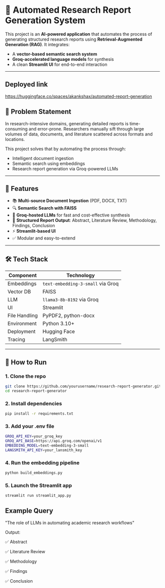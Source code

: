 # 📄 Automated Research Report Generation System

This project is an **AI-powered application** that automates the process of generating structured research reports using **Retrieval-Augmented Generation (RAG)**. It integrates:
- A **vector-based semantic search system**
- **Groq-accelerated language models** for synthesis
- A clean **Streamlit UI** for end-to-end interaction

---
## Deployed link
https://huggingface.co/spaces/akankshax/automated-report-generation

## 🧠 Problem Statement

In research-intensive domains, generating detailed reports is time-consuming and error-prone. Researchers manually sift through large volumes of data, documents, and literature scattered across formats and locations.

This project solves that by automating the process through:
- Intelligent document ingestion
- Semantic search using embeddings
- Research report generation via Groq-powered LLMs

---

## 🎯 Features

- 📚 **Multi-source Document Ingestion** (PDF, DOCX, TXT)
- 🔍 **Semantic Search with FAISS**
- 🤖 **Groq-hosted LLMs** for fast and cost-effective synthesis
- 📝 **Structured Report Output**: Abstract, Literature Review, Methodology, Findings, Conclusion
- ⚡ **Streamlit-based UI**
- ✅ Modular and easy-to-extend

---

## 🛠️ Tech Stack

| Component        | Technology                           |
|------------------|--------------------------------------|
| Embeddings       | `text-embedding-3-small` via Groq    |
| Vector DB        | FAISS                                |
| LLM              | `llama3-8b-8192` via Groq             |
| UI               | Streamlit                            |
| File Handling    | PyPDF2, python-docx                  |
| Environment      | Python 3.10+                          |
| Deployment       | Hugging Face                          |
| Tracing          | LangSmith                             |

---


## 🚀 How to Run

### 1. Clone the repo
```bash
git clone https://github.com/yourusername/research-report-generator.git
cd research-report-generator
```

### 2. Install dependencies
```bash
pip install -r requirements.txt
```

### 3. Add your .env file
```bash
GROQ_API_KEY=your_groq_key
GROQ_API_BASE=https://api.groq.com/openai/v1
EMBEDDING_MODEL=text-embedding-3-small
LANGSMITH_API_KEY=your_lansmith_key
```

### 4. Run the embedding pipeline
```bash
python build_embeddings.py
```

### 5. Launch the Streamlit app
```bash
streamlit run streamlit_app.py
```

## Example Query

"The role of LLMs in automating academic research workflows"

Output:

✅ Abstract

✅ Literature Review

✅ Methodology

✅ Findings

✅ Conclusion


